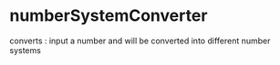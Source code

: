 # numberSystemConverter
 converts : input a number and will be converted into different number systems
